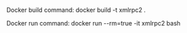Docker build command:
docker build -t xmlrpc2 .

Docker run command:
docker run --rm=true -it xmlrpc2 bash

